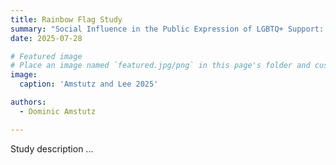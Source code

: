 ```yaml
---
title: Rainbow Flag Study
summary: "Social Influence in the Public Expression of LGBTQ+ Support: The Case of Rainbow Flags in Residential Neighborhoods of a European City"
date: 2025-07-28

# Featured image
# Place an image named `featured.jpg/png` in this page's folder and customize its options here.
image:
  caption: 'Amstutz and Lee 2025'

authors:
  - Dominic Amstutz

---
```


Study description ...
